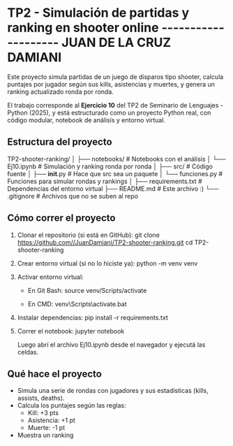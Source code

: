 # TP2 - Simulación de partidas y ranking en shooter online  -------------------- JUAN DE LA CRUZ DAMIANI 

Este proyecto simula partidas de un juego de disparos tipo shooter, calcula puntajes por jugador según sus kills, asistencias y muertes, y genera un ranking actualizado ronda por ronda.

El trabajo corresponde al **Ejercicio 10** del TP2 de Seminario de Lenguajes - Python (2025), y está estructurado como un proyecto Python real, con código modular, notebook de análisis y entorno virtual.

## Estructura del proyecto

TP2-shooter-ranking/
│
├── notebooks/              # Notebooks con el análisis
│   └── Ej10.ipynb          # Simulación y ranking ronda por ronda
│
├── src/                    # Código fuente
│   ├── __init__.py         # Hace que src sea un paquete
│   └── funciones.py        # Funciones para simular rondas y rankings
│
├── requirements.txt        # Dependencias del entorno virtual
├── README.md               # Este archivo :)
└── .gitignore              # Archivos que no se suben al repo

## Cómo correr el proyecto

1. Clonar el repositorio (si está en GitHub):
   git clone https://github.com//JuanDamiani/TP2-shooter-ranking.git
   cd TP2-shooter-ranking

2. Crear entorno virtual (si no lo hiciste ya):
   python -m venv venv

3. Activar entorno virtual:

   - En Git Bash:
     source venv/Scripts/activate

   - En CMD:
     venv\Scripts\activate.bat

4. Instalar dependencias:
   pip install -r requirements.txt

5. Correr el notebook:
   jupyter notebook

   Luego abrí el archivo Ej10.ipynb desde el navegador y ejecutá las celdas.

## Qué hace el proyecto

- Simula una serie de rondas con jugadores y sus estadísticas (kills, assists, deaths).
- Calcula los puntajes según las reglas:
  - Kill: +3 pts
  - Asistencia: +1 pt
  - Muerte: -1 pt
- Muestra un ranking
